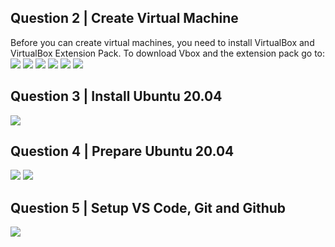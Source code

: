 ## Question 2 | Create Virtual Machine
Before you can create virtual machines, you need to install VirtualBox and VirtualBox Extension Pack. To download Vbox and the extension pack go to:
![](../Capture2.PNG)
![](../Capture3.PNG)
![](../Capture4.PNG)
![](../Capture5.PNG)
![](../Capture6.PNG)
![](../Capture7.PNG)
## Question 3 |  Install Ubuntu 20.04
![](../Capture.PNG)
## Question 4 | Prepare Ubuntu 20.04 
![](../Capture1.5.PNG)
![](../pic3.PNG)
## Question 5 | Setup VS Code, Git and Github
![](../pic4.PNG)
